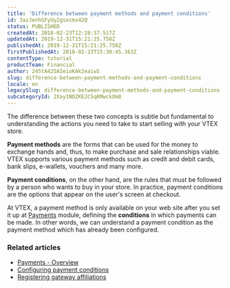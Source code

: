 ```yaml
---
title: 'Difference between payment methods and payment conditions'
id: 3azJenhGFyUy2gsocms42Q
status: PUBLISHED
createdAt: 2018-02-23T12:28:37.517Z
updatedAt: 2019-12-31T15:21:25.758Z
publishedAt: 2019-12-31T15:21:25.758Z
firstPublishedAt: 2018-02-23T15:30:45.363Z
contentType: tutorial
productTeam: Financial
author: 245tA425AIeioKAk2eaiwS
slug: difference-between-payment-methods-and-payment-conditions
locale: en
legacySlug: difference-between-payment-methods-and-payment-conditions
subcategoryId: 2Xay1NOZKE2CSqKMwckOm8
---
```


The difference between these two concepts is subtle but fundamental to understanding the actions you need to take to start selling with your VTEX store.

__Payment methods__ are the forms that can be used for the money to exchange hands and, thus, to make purchase and sale relationships viable. VTEX supports various payment methods such as credit and debit cards, bank slips, e-wallets, vouchers and many more.

__Payment conditions__, on the other hand, are the rules that must be followed by a person who wants to buy in your store. In practice, payment conditions are the options that appear on the user's screen at checkout.

At VTEX, a payment method is only available on your web site after you set it up at [Payments](http://help.vtex.com/en/tutorial/pci-gateway-overview) module, defining the __conditions__ in which payments can be made. In other words, we can understand a payment condition as the payment method which has already been configured.

### Related articles
- [Payments - Overview](/en/tutorial/pci-gateway-overview)
- [Configuring payment conditions](/en/tutorial/how-to-configure-payment-conditions)
- [Registering gateway affiliations](/en/tutorial/registering-gateway-affiliations)
